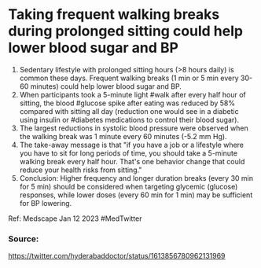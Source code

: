 # Taking frequent walking breaks during prolonged sitting could help lower blood sugar and BP

1. Sedentary lifestyle with prolonged sitting hours (>8 hours daily) is common these days. Frequent walking breaks (1 min or 5 min every 30-60 minutes) could help lower blood sugar and BP.
2. When participants took a 5-minute light #walk after every half hour of sitting, the blood #glucose spike after eating was reduced by 58% compared with sitting all day (reduction one would see in a diabetic using insulin or #diabetes medications to control their blood sugar).
3. The largest reductions in systolic blood pressure were observed when the walking break was 1 minute every 60 minutes (-5.2 mm Hg).
4. The take-away message is that "if you have a job or a lifestyle where you have to sit for long periods of time, you should take a 5-minute walking break every half hour. That's one behavior change that could reduce your health risks from sitting."
5. Conclusion: Higher frequency and longer duration breaks (every 30 min for 5 min) should be considered when targeting glycemic (glucose) responses, while lower doses (every 60 min for 1 min) may be sufficient for BP lowering.

Ref: Medscape Jan 12 2023
#MedTwitter

### Source:
https://twitter.com/hyderabaddoctor/status/1613856780962131969
